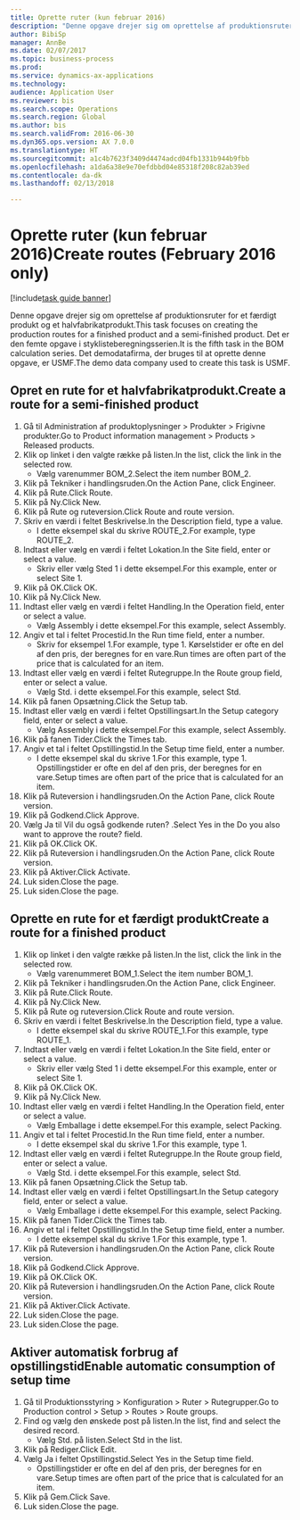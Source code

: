 ```yaml
--- 
title: Oprette ruter (kun februar 2016)
description: "Denne opgave drejer sig om oprettelse af produktionsruter for et færdigt produkt og et halvfabrikatprodukt."
author: BibiSp
manager: AnnBe
ms.date: 02/07/2017
ms.topic: business-process
ms.prod: 
ms.service: dynamics-ax-applications
ms.technology: 
audience: Application User
ms.reviewer: bis
ms.search.scope: Operations
ms.search.region: Global
ms.author: bis
ms.search.validFrom: 2016-06-30
ms.dyn365.ops.version: AX 7.0.0
ms.translationtype: HT
ms.sourcegitcommit: a1c4b7623f3409d4474adcd04fb1331b944b9fbb
ms.openlocfilehash: a1da6a38e9e70efdbbd04e85318f208c82ab39ed
ms.contentlocale: da-dk
ms.lasthandoff: 02/13/2018

---
```

# <a name="create-routes-february-2016-only"></a><span data-ttu-id="67b01-103">Oprette ruter (kun februar 2016)</span><span class="sxs-lookup"><span data-stu-id="67b01-103">Create routes (February 2016 only)</span></span>

[!include[task guide banner](../../includes/task-guide-banner.md)]

<span data-ttu-id="67b01-104">Denne opgave drejer sig om oprettelse af produktionsruter for et færdigt produkt og et halvfabrikatprodukt.</span><span class="sxs-lookup"><span data-stu-id="67b01-104">This task focuses on creating the production routes for a finished product and a semi-finished product.</span></span> <span data-ttu-id="67b01-105">Det er den femte opgave i styklisteberegningsserien.</span><span class="sxs-lookup"><span data-stu-id="67b01-105">It is the fifth task in the BOM calculation series.</span></span> <span data-ttu-id="67b01-106">Det demodatafirma, der bruges til at oprette denne opgave, er USMF.</span><span class="sxs-lookup"><span data-stu-id="67b01-106">The demo data company used to create this task is USMF.</span></span>


## <a name="create-a-route-for-a-semi-finished-product"></a><span data-ttu-id="67b01-107">Opret en rute for et halvfabrikatprodukt.</span><span class="sxs-lookup"><span data-stu-id="67b01-107">Create a route for a semi-finished product</span></span>
1. <span data-ttu-id="67b01-108">Gå til Administration af produktoplysninger > Produkter > Frigivne produkter.</span><span class="sxs-lookup"><span data-stu-id="67b01-108">Go to Product information management > Products > Released products.</span></span>
2. <span data-ttu-id="67b01-109">Klik op linket i den valgte række på listen.</span><span class="sxs-lookup"><span data-stu-id="67b01-109">In the list, click the link in the selected row.</span></span>
    * <span data-ttu-id="67b01-110">Vælg varenummer BOM_2.</span><span class="sxs-lookup"><span data-stu-id="67b01-110">Select the item number BOM_2.</span></span>  
3. <span data-ttu-id="67b01-111">Klik på Tekniker i handlingsruden.</span><span class="sxs-lookup"><span data-stu-id="67b01-111">On the Action Pane, click Engineer.</span></span>
4. <span data-ttu-id="67b01-112">Klik på Rute.</span><span class="sxs-lookup"><span data-stu-id="67b01-112">Click Route.</span></span>
5. <span data-ttu-id="67b01-113">Klik på Ny.</span><span class="sxs-lookup"><span data-stu-id="67b01-113">Click New.</span></span>
6. <span data-ttu-id="67b01-114">Klik på Rute og ruteversion.</span><span class="sxs-lookup"><span data-stu-id="67b01-114">Click Route and route version.</span></span>
7. <span data-ttu-id="67b01-115">Skriv en værdi i feltet Beskrivelse.</span><span class="sxs-lookup"><span data-stu-id="67b01-115">In the Description field, type a value.</span></span>
    * <span data-ttu-id="67b01-116">I dette eksempel skal du skrive ROUTE_2.</span><span class="sxs-lookup"><span data-stu-id="67b01-116">For example, type ROUTE_2.</span></span>  
8. <span data-ttu-id="67b01-117">Indtast eller vælg en værdi i feltet Lokation.</span><span class="sxs-lookup"><span data-stu-id="67b01-117">In the Site field, enter or select a value.</span></span>
    * <span data-ttu-id="67b01-118">Skriv eller vælg Sted 1 i dette eksempel.</span><span class="sxs-lookup"><span data-stu-id="67b01-118">For this example, enter or select Site 1.</span></span>  
9. <span data-ttu-id="67b01-119">Klik på OK.</span><span class="sxs-lookup"><span data-stu-id="67b01-119">Click OK.</span></span>
10. <span data-ttu-id="67b01-120">Klik på Ny.</span><span class="sxs-lookup"><span data-stu-id="67b01-120">Click New.</span></span>
11. <span data-ttu-id="67b01-121">Indtast eller vælg en værdi i feltet Handling.</span><span class="sxs-lookup"><span data-stu-id="67b01-121">In the Operation field, enter or select a value.</span></span>
    * <span data-ttu-id="67b01-122">Vælg Assembly i dette eksempel.</span><span class="sxs-lookup"><span data-stu-id="67b01-122">For this example, select Assembly.</span></span>  
12. <span data-ttu-id="67b01-123">Angiv et tal i feltet Procestid.</span><span class="sxs-lookup"><span data-stu-id="67b01-123">In the Run time field, enter a number.</span></span>
    * <span data-ttu-id="67b01-124">Skriv for eksempel 1.</span><span class="sxs-lookup"><span data-stu-id="67b01-124">For example, type 1.</span></span> <span data-ttu-id="67b01-125">Kørselstider er ofte en del af den pris, der beregnes for en vare.</span><span class="sxs-lookup"><span data-stu-id="67b01-125">Run times are often part of the price that is calculated for an item.</span></span>  
13. <span data-ttu-id="67b01-126">Indtast eller vælg en værdi i feltet Rutegruppe.</span><span class="sxs-lookup"><span data-stu-id="67b01-126">In the Route group field, enter or select a value.</span></span>
    * <span data-ttu-id="67b01-127">Vælg Std. i dette eksempel.</span><span class="sxs-lookup"><span data-stu-id="67b01-127">For this example, select Std.</span></span>  
14. <span data-ttu-id="67b01-128">Klik på fanen Opsætning.</span><span class="sxs-lookup"><span data-stu-id="67b01-128">Click the Setup tab.</span></span>
15. <span data-ttu-id="67b01-129">Indtast eller vælg en værdi i feltet Opstillingsart.</span><span class="sxs-lookup"><span data-stu-id="67b01-129">In the Setup category field, enter or select a value.</span></span>
    * <span data-ttu-id="67b01-130">Vælg Assembly i dette eksempel.</span><span class="sxs-lookup"><span data-stu-id="67b01-130">For this example, select Assembly.</span></span>  
16. <span data-ttu-id="67b01-131">Klik på fanen Tider.</span><span class="sxs-lookup"><span data-stu-id="67b01-131">Click the Times tab.</span></span>
17. <span data-ttu-id="67b01-132">Angiv et tal i feltet Opstillingstid.</span><span class="sxs-lookup"><span data-stu-id="67b01-132">In the Setup time field, enter a number.</span></span>
    * <span data-ttu-id="67b01-133">I dette eksempel skal du skrive 1.</span><span class="sxs-lookup"><span data-stu-id="67b01-133">For this example, type 1.</span></span> <span data-ttu-id="67b01-134">Opstillingstider er ofte en del af den pris, der beregnes for en vare.</span><span class="sxs-lookup"><span data-stu-id="67b01-134">Setup times are often part of the price that is calculated for an item.</span></span>  
18. <span data-ttu-id="67b01-135">Klik på Ruteversion i handlingsruden.</span><span class="sxs-lookup"><span data-stu-id="67b01-135">On the Action Pane, click Route version.</span></span>
19. <span data-ttu-id="67b01-136">Klik på Godkend.</span><span class="sxs-lookup"><span data-stu-id="67b01-136">Click Approve.</span></span>
20. <span data-ttu-id="67b01-137">Vælg Ja til Vil du også godkende ruten? .</span><span class="sxs-lookup"><span data-stu-id="67b01-137">Select Yes in the Do you also want to approve the route? field.</span></span>
21. <span data-ttu-id="67b01-138">Klik på OK.</span><span class="sxs-lookup"><span data-stu-id="67b01-138">Click OK.</span></span>
22. <span data-ttu-id="67b01-139">Klik på Ruteversion i handlingsruden.</span><span class="sxs-lookup"><span data-stu-id="67b01-139">On the Action Pane, click Route version.</span></span>
23. <span data-ttu-id="67b01-140">Klik på Aktiver.</span><span class="sxs-lookup"><span data-stu-id="67b01-140">Click Activate.</span></span>
24. <span data-ttu-id="67b01-141">Luk siden.</span><span class="sxs-lookup"><span data-stu-id="67b01-141">Close the page.</span></span>
25. <span data-ttu-id="67b01-142">Luk siden.</span><span class="sxs-lookup"><span data-stu-id="67b01-142">Close the page.</span></span>

## <a name="create-a-route-for-a-finished-product"></a><span data-ttu-id="67b01-143">Oprette en rute for et færdigt produkt</span><span class="sxs-lookup"><span data-stu-id="67b01-143">Create a route for a finished product</span></span>
1. <span data-ttu-id="67b01-144">Klik op linket i den valgte række på listen.</span><span class="sxs-lookup"><span data-stu-id="67b01-144">In the list, click the link in the selected row.</span></span>
    * <span data-ttu-id="67b01-145">Vælg varenummeret BOM_1.</span><span class="sxs-lookup"><span data-stu-id="67b01-145">Select the item number BOM_1.</span></span>  
2. <span data-ttu-id="67b01-146">Klik på Tekniker i handlingsruden.</span><span class="sxs-lookup"><span data-stu-id="67b01-146">On the Action Pane, click Engineer.</span></span>
3. <span data-ttu-id="67b01-147">Klik på Rute.</span><span class="sxs-lookup"><span data-stu-id="67b01-147">Click Route.</span></span>
4. <span data-ttu-id="67b01-148">Klik på Ny.</span><span class="sxs-lookup"><span data-stu-id="67b01-148">Click New.</span></span>
5. <span data-ttu-id="67b01-149">Klik på Rute og ruteversion.</span><span class="sxs-lookup"><span data-stu-id="67b01-149">Click Route and route version.</span></span>
6. <span data-ttu-id="67b01-150">Skriv en værdi i feltet Beskrivelse.</span><span class="sxs-lookup"><span data-stu-id="67b01-150">In the Description field, type a value.</span></span>
    * <span data-ttu-id="67b01-151">I dette eksempel skal du skrive ROUTE_1.</span><span class="sxs-lookup"><span data-stu-id="67b01-151">For this example, type ROUTE_1.</span></span>  
7. <span data-ttu-id="67b01-152">Indtast eller vælg en værdi i feltet Lokation.</span><span class="sxs-lookup"><span data-stu-id="67b01-152">In the Site field, enter or select a value.</span></span>
    * <span data-ttu-id="67b01-153">Skriv eller vælg Sted 1 i dette eksempel.</span><span class="sxs-lookup"><span data-stu-id="67b01-153">For this example, enter or select Site 1.</span></span>  
8. <span data-ttu-id="67b01-154">Klik på OK.</span><span class="sxs-lookup"><span data-stu-id="67b01-154">Click OK.</span></span>
9. <span data-ttu-id="67b01-155">Klik på Ny.</span><span class="sxs-lookup"><span data-stu-id="67b01-155">Click New.</span></span>
10. <span data-ttu-id="67b01-156">Indtast eller vælg en værdi i feltet Handling.</span><span class="sxs-lookup"><span data-stu-id="67b01-156">In the Operation field, enter or select a value.</span></span>
    * <span data-ttu-id="67b01-157">Vælg Emballage i dette eksempel.</span><span class="sxs-lookup"><span data-stu-id="67b01-157">For this example, select Packing.</span></span>  
11. <span data-ttu-id="67b01-158">Angiv et tal i feltet Procestid.</span><span class="sxs-lookup"><span data-stu-id="67b01-158">In the Run time field, enter a number.</span></span>
    * <span data-ttu-id="67b01-159">I dette eksempel skal du skrive 1.</span><span class="sxs-lookup"><span data-stu-id="67b01-159">For this example, type 1.</span></span>  
12. <span data-ttu-id="67b01-160">Indtast eller vælg en værdi i feltet Rutegruppe.</span><span class="sxs-lookup"><span data-stu-id="67b01-160">In the Route group field, enter or select a value.</span></span>
    * <span data-ttu-id="67b01-161">Vælg Std. i dette eksempel.</span><span class="sxs-lookup"><span data-stu-id="67b01-161">For this example, select Std.</span></span>  
13. <span data-ttu-id="67b01-162">Klik på fanen Opsætning.</span><span class="sxs-lookup"><span data-stu-id="67b01-162">Click the Setup tab.</span></span>
14. <span data-ttu-id="67b01-163">Indtast eller vælg en værdi i feltet Opstillingsart.</span><span class="sxs-lookup"><span data-stu-id="67b01-163">In the Setup category field, enter or select a value.</span></span>
    * <span data-ttu-id="67b01-164">Vælg Emballage i dette eksempel.</span><span class="sxs-lookup"><span data-stu-id="67b01-164">For this example, select Packing.</span></span>  
15. <span data-ttu-id="67b01-165">Klik på fanen Tider.</span><span class="sxs-lookup"><span data-stu-id="67b01-165">Click the Times tab.</span></span>
16. <span data-ttu-id="67b01-166">Angiv et tal i feltet Opstillingstid.</span><span class="sxs-lookup"><span data-stu-id="67b01-166">In the Setup time field, enter a number.</span></span>
    * <span data-ttu-id="67b01-167">I dette eksempel skal du skrive 1.</span><span class="sxs-lookup"><span data-stu-id="67b01-167">For this example, type 1.</span></span>  
17. <span data-ttu-id="67b01-168">Klik på Ruteversion i handlingsruden.</span><span class="sxs-lookup"><span data-stu-id="67b01-168">On the Action Pane, click Route version.</span></span>
18. <span data-ttu-id="67b01-169">Klik på Godkend.</span><span class="sxs-lookup"><span data-stu-id="67b01-169">Click Approve.</span></span>
19. <span data-ttu-id="67b01-170">Klik på OK.</span><span class="sxs-lookup"><span data-stu-id="67b01-170">Click OK.</span></span>
20. <span data-ttu-id="67b01-171">Klik på Ruteversion i handlingsruden.</span><span class="sxs-lookup"><span data-stu-id="67b01-171">On the Action Pane, click Route version.</span></span>
21. <span data-ttu-id="67b01-172">Klik på Aktiver.</span><span class="sxs-lookup"><span data-stu-id="67b01-172">Click Activate.</span></span>
22. <span data-ttu-id="67b01-173">Luk siden.</span><span class="sxs-lookup"><span data-stu-id="67b01-173">Close the page.</span></span>
23. <span data-ttu-id="67b01-174">Luk siden.</span><span class="sxs-lookup"><span data-stu-id="67b01-174">Close the page.</span></span>

## <a name="enable-automatic-consumption-of-setup-time"></a><span data-ttu-id="67b01-175">Aktiver automatisk forbrug af opstillingstid</span><span class="sxs-lookup"><span data-stu-id="67b01-175">Enable automatic consumption of setup time</span></span>
1. <span data-ttu-id="67b01-176">Gå til Produktionsstyring > Konfiguration > Ruter > Rutegrupper.</span><span class="sxs-lookup"><span data-stu-id="67b01-176">Go to Production control > Setup > Routes > Route groups.</span></span>
2. <span data-ttu-id="67b01-177">Find og vælg den ønskede post på listen.</span><span class="sxs-lookup"><span data-stu-id="67b01-177">In the list, find and select the desired record.</span></span>
    * <span data-ttu-id="67b01-178">Vælg Std. på listen.</span><span class="sxs-lookup"><span data-stu-id="67b01-178">Select Std in the list.</span></span>  
3. <span data-ttu-id="67b01-179">Klik på Rediger.</span><span class="sxs-lookup"><span data-stu-id="67b01-179">Click Edit.</span></span>
4. <span data-ttu-id="67b01-180">Vælg Ja i feltet Opstillingstid.</span><span class="sxs-lookup"><span data-stu-id="67b01-180">Select Yes in the Setup time field.</span></span>
    * <span data-ttu-id="67b01-181">Opstillingstider er ofte en del af den pris, der beregnes for en vare.</span><span class="sxs-lookup"><span data-stu-id="67b01-181">Setup times are often part of the price that is calculated for an item.</span></span>  
5. <span data-ttu-id="67b01-182">Klik på Gem.</span><span class="sxs-lookup"><span data-stu-id="67b01-182">Click Save.</span></span>
6. <span data-ttu-id="67b01-183">Luk siden.</span><span class="sxs-lookup"><span data-stu-id="67b01-183">Close the page.</span></span>


